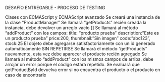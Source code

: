  DESAFÍO ENTREGABLE - PROCESO DE TESTING

Clases con ECMAScript y ECMAScript avanzado
Se creará una instancia de la clase “ProductManager”
Se llamará “getProducts” recién creada la instancia, debe devolver un arreglo vacío []
Se llamará al método “addProduct” con los campos:
title: “producto prueba”
description:”Este es un producto prueba”
price:200,
thumbnail:”Sin imagen”
code:”abc123”,
stock:25
El objeto debe agregarse satisfactoriamente con un id generado automáticamente SIN REPETIRSE
Se llamará el método “getProducts” nuevamente, esta vez debe aparecer el producto recién agregado
Se llamará al método “addProduct” con los mismos campos de arriba, debe arrojar un error porque el código estará repetido.
Se evaluará que getProductById devuelva error si no encuentra el producto o el producto en caso de encontrarlo